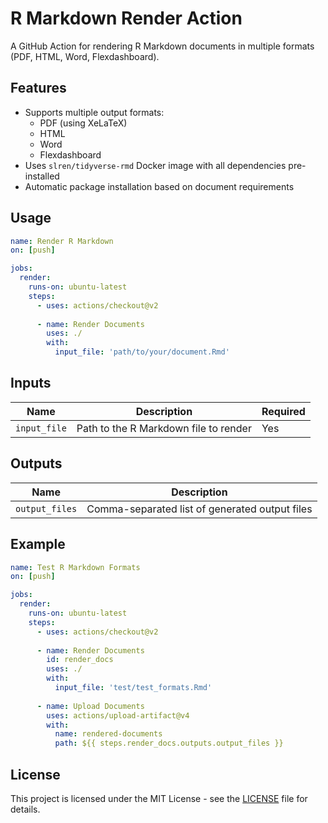 # R Markdown Render Action

A GitHub Action for rendering R Markdown documents in multiple formats (PDF, HTML, Word, Flexdashboard).

## Features

- Supports multiple output formats:
  - PDF (using XeLaTeX)
  - HTML
  - Word
  - Flexdashboard
- Uses `slren/tidyverse-rmd` Docker image with all dependencies pre-installed
- Automatic package installation based on document requirements

## Usage

```yaml
name: Render R Markdown
on: [push]

jobs:
  render:
    runs-on: ubuntu-latest
    steps:
      - uses: actions/checkout@v2
      
      - name: Render Documents
        uses: ./
        with:
          input_file: 'path/to/your/document.Rmd'
```

## Inputs

| Name | Description | Required |
|------|-------------|----------|
| `input_file` | Path to the R Markdown file to render | Yes |

## Outputs

| Name | Description |
|------|-------------|
| `output_files` | Comma-separated list of generated output files |

## Example

```yaml
name: Test R Markdown Formats
on: [push]

jobs:
  render:
    runs-on: ubuntu-latest
    steps:
      - uses: actions/checkout@v2
      
      - name: Render Documents
        id: render_docs
        uses: ./
        with:
          input_file: 'test/test_formats.Rmd'
      
      - name: Upload Documents
        uses: actions/upload-artifact@v4
        with:
          name: rendered-documents
          path: ${{ steps.render_docs.outputs.output_files }}
```

## License

This project is licensed under the MIT License - see the [LICENSE](LICENSE) file for details. 